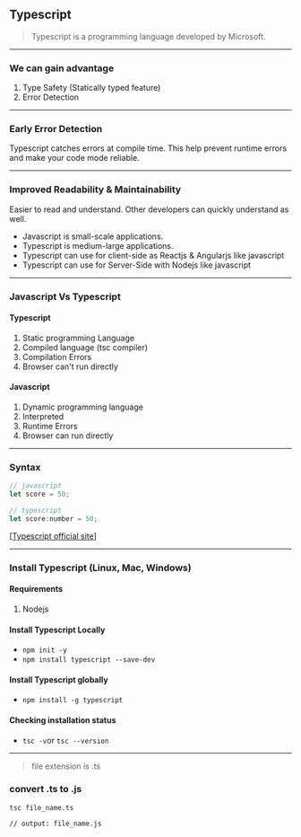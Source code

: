 ## Typescript
> Typescript is a programming language developed by Microsoft.
<hr/>

### We can gain advantage
1. Type Safety (Statically typed feature)
2. Error Detection
<hr/> 

### Early Error Detection
Typescript catches errors at compile time. This help prevent runtime errors and make your code mode reliable.
<hr/>

### Improved Readability & Maintainability
Easier to read and understand. Other developers can quickly understand as well.

- Javascript is small-scale applications.
- Typescript is medium-large applications.
- Typescript can use for client-side as Reactjs & Angularjs like javascript
- Typescript can use for Server-Side with Nodejs like javascript
<hr/>

### Javascript Vs Typescript
#### Typescript
1. Static programming Language
2. Compiled language (tsc compiler)
3. Compilation Errors
4. Browser can't run directly

#### Javascript
1. Dynamic programming language
2. Interpreted
3. Runtime Errors
4. Browser can run directly

<hr/>

### Syntax
```javascript
// javascript
let score = 50;

// typescript
let score:number = 50;
```
[[Typescript official site](https://www.typescriptlang.org/)]

<hr/>

### Install Typescript (Linux, Mac, Windows)
#### Requirements
1. Nodejs

#### Install Typescript Locally
- `npm init -y`
- `npm install typescript --save-dev`

#### Install Typescript globally
- `npm install -g typescript`

#### Checking installation status 
- `tsc -v`or `tsc --version`
<hr/>

> file extension is .ts

### convert .ts to .js
```shell
tsc file_name.ts

// output: file_name.js
```

